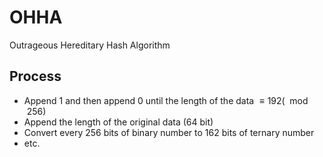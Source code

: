 # OHHA
Outrageous Hereditary Hash Algorithm
## Process
- Append 1 and then append 0 until the length of the data $\equiv 192 (\mod 256)$
- Append the length of the original data (64 bit)
- Convert every 256 bits of binary number to 162 bits of ternary number
- etc.